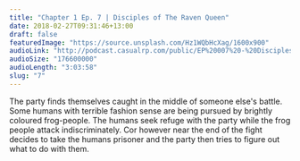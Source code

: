 ```yaml
---
title: "Chapter 1 Ep. 7 | Disciples of The Raven Queen"
date: 2018-02-27T09:31:46+13:00
draft: false
featuredImage: "https://source.unsplash.com/Hz1WQbHcXag/1600x900"
audioLink: "http://podcast.casualrp.com/public/EP%20007%20-%20Disciples%20of%20The%20Raven%20Queen.mp3"
audioSize: "176600000"
audioLength: "3:03:58"
slug: "7"
---
```


The party finds themselves caught in the middle of someone else's battle. Some humans with terrible fashion sense are being pursued by brightly coloured frog-people. The humans seek refuge with the party while the frog people attack indiscriminately. Cor however near the end of the fight decides to take the humans prisoner and the party then tries to figure out what to do with them.
